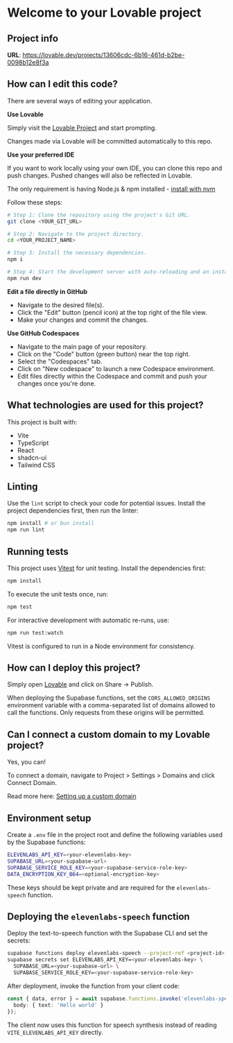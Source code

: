 # Welcome to your Lovable project

## Project info

**URL**: https://lovable.dev/projects/13606cdc-6b16-461d-b2be-0098b12e8f3a

## How can I edit this code?

There are several ways of editing your application.

**Use Lovable**

Simply visit the [Lovable Project](https://lovable.dev/projects/13606cdc-6b16-461d-b2be-0098b12e8f3a) and start prompting.

Changes made via Lovable will be committed automatically to this repo.

**Use your preferred IDE**

If you want to work locally using your own IDE, you can clone this repo and push changes. Pushed changes will also be reflected in Lovable.

The only requirement is having Node.js & npm installed - [install with nvm](https://github.com/nvm-sh/nvm#installing-and-updating)

Follow these steps:

```sh
# Step 1: Clone the repository using the project's Git URL.
git clone <YOUR_GIT_URL>

# Step 2: Navigate to the project directory.
cd <YOUR_PROJECT_NAME>

# Step 3: Install the necessary dependencies.
npm i

# Step 4: Start the development server with auto-reloading and an instant preview.
npm run dev
```

**Edit a file directly in GitHub**

- Navigate to the desired file(s).
- Click the "Edit" button (pencil icon) at the top right of the file view.
- Make your changes and commit the changes.

**Use GitHub Codespaces**

- Navigate to the main page of your repository.
- Click on the "Code" button (green button) near the top right.
- Select the "Codespaces" tab.
- Click on "New codespace" to launch a new Codespace environment.
- Edit files directly within the Codespace and commit and push your changes once you're done.

## What technologies are used for this project?

This project is built with:

- Vite
- TypeScript
- React
- shadcn-ui
- Tailwind CSS

## Linting

Use the `lint` script to check your code for potential issues. Install the
project dependencies first, then run the linter:

```sh
npm install # or bun install
npm run lint
```

## Running tests

This project uses [Vitest](https://vitest.dev/) for unit testing. Install the dependencies first:

```sh
npm install
```

To execute the unit tests once, run:

```sh
npm test
```

For interactive development with automatic re-runs, use:

```sh
npm run test:watch
```

Vitest is configured to run in a Node environment for consistency.

## How can I deploy this project?

Simply open [Lovable](https://lovable.dev/projects/13606cdc-6b16-461d-b2be-0098b12e8f3a) and click on Share -> Publish.

When deploying the Supabase functions, set the `CORS_ALLOWED_ORIGINS` environment
variable with a comma-separated list of domains allowed to call the functions.
Only requests from these origins will be permitted.

## Can I connect a custom domain to my Lovable project?

Yes, you can!

To connect a domain, navigate to Project > Settings > Domains and click Connect Domain.

Read more here: [Setting up a custom domain](https://docs.lovable.dev/tips-tricks/custom-domain#step-by-step-guide)

## Environment setup

Create a `.env` file in the project root and define the following variables used by the Supabase functions:

```sh
ELEVENLABS_API_KEY=<your-elevenlabs-key>
SUPABASE_URL=<your-supabase-url>
SUPABASE_SERVICE_ROLE_KEY=<your-supabase-service-role-key>
DATA_ENCRYPTION_KEY_B64=<optional-encryption-key>
```

These keys should be kept private and are required for the `elevenlabs-speech` function.

## Deploying the `elevenlabs-speech` function

Deploy the text-to-speech function with the Supabase CLI and set the secrets:

```sh
supabase functions deploy elevenlabs-speech --project-ref <project-id>
supabase secrets set ELEVENLABS_API_KEY=<your-elevenlabs-key> \
  SUPABASE_URL=<your-supabase-url> \
  SUPABASE_SERVICE_ROLE_KEY=<your-supabase-service-role-key>
```

After deployment, invoke the function from your client code:

```ts
const { data, error } = await supabase.functions.invoke('elevenlabs-speech', {
  body: { text: 'Hello world' }
});
```

The client now uses this function for speech synthesis instead of reading `VITE_ELEVENLABS_API_KEY` directly.
